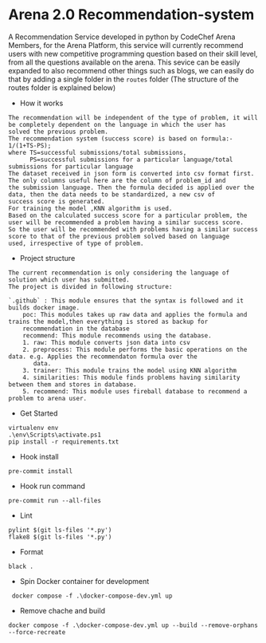 # Arena 2.0 Recommendation-system
A Recommendation Service developed in python by CodeChef Arena Members, for the Arena Platform, this service will currently recommend users with new competitive programming question based on their skill level, from all the questions available on the arena.
This sevice can be easily expanded to also recommend other things such as blogs, we can easily do that by adding a single folder in the `routes` folder (The structure of the routes folder is explained below)
- How it works

```
The recommendation will be independent of the type of problem, it will be completely dependent on the language in which the user has 
solved the previous problem.
The recommendation system (success score) is based on formula:- 1/(1+TS-PS);
where TS=successful submissions/total submissions,
      PS=successful submissions for a particular language/total submissions for particular language
The dataset received in json form is converted into csv format first. The only columns useful here are the column of problem_id and 
the submission language. Then the formula decided is applied over the data, then the data needs to be standardized, a new csv of 
success score is generated.
For training the model ,KNN algorithm is used.
Based on the calculated success score for a particular problem, the user will be recommended a problem having a similar success score. 
So the user will be recommended with problems having a similar success score to that of the previous problem solved based on language 
used, irrespective of type of problem.
```
- Project structure
```
The current recommendation is only considering the language of solution which user has submitted.
The project is divided in following structure:

`.github` : This module ensures that the syntax is followed and it builds docker image.
    poc: This modules takes up raw data and applies the formula and trains the model,then everything is stored as backup for 
    recommendation in the database
    recommend: This module recommends using the database.
    1. raw: This module converts json data into csv
    2. preprocess: This module performs the basic operations on the data. e.g. Applies the recommendaton formula over the 
       data.
    3. trainer: This module trains the model using KNN algorithm
    4. similarities: This module finds problems having similarity between them and stores in database.
    5. recommend: This module uses fireball database to recommend a problem to arena user.

```
- Get Started

```
virtualenv env
.\env\Scripts\activate.ps1
pip install -r requirements.txt
```

- Hook install
```
pre-commit install
```

- Hook run command
```
pre-commit run --all-files
```

- Lint

```
pylint $(git ls-files '*.py')
flake8 $(git ls-files '*.py')
```

- Format
```
black .
```

- Spin Docker container for development
```
 docker compose -f .\docker-compose-dev.yml up
```

- Remove chache and build
```
docker compose -f .\docker-compose-dev.yml up --build --remove-orphans --force-recreate
```
